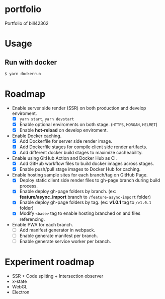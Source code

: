 # portfolio
Portfolio of bill42362

# Usage
## Run with docker ##
```sh
$ yarn dockerrun
```


# Roadmap
* Enable server side render (SSR) on both production and develop enviroment.
  - [x] `yarn start`, `yarn devstart`
  - [x] Enable optional enviroments on both stage. (`HTTPS`, `MORGAN`, `HELMET`)
  - [x] Enable **hot-reload** on develop enviroment.
* Enable Docker caching.
  - [x] Add Dockerfile for server side render image.
  - [x] Add Dockerfile stages for compile client side  render artifacts.
  - [x] Add different docker build stages to maximize cacheability.
* Enable using GitHub Action and Docker Hub as CI.
  - [x] Add GitHub workflow files to build docker images across stages.
  - [x] Enable push/pull stage images to Docker Hub for caching.
* Enable hosting sample sites for each branch/tag on GitHub Page.
  - [x] Deploy static client side render files to gh-page branch during build process.
  - [x] Enable deploy gh-page folders by branch. (ex: **feature/async_import** branch to `/feature-async-import` folder)
  - [x] Enable deploy gh-page folders by tag. (ex: **v1.0.1** tag to `/v1.0.1` folder)
  - [x] Modify `<base>` tag to enable hosting branched on and files referencing.
* Enable PWA for each branch.
  - [ ] Add manifest generator in webpack.
  - [ ] Enable generate manifest per branch.
  - [ ] Enable generate service worker per branch.

# Experiment roadmap
* SSR + Code spliting + Intersection observer
* x-state
* WebGL
* Electron
